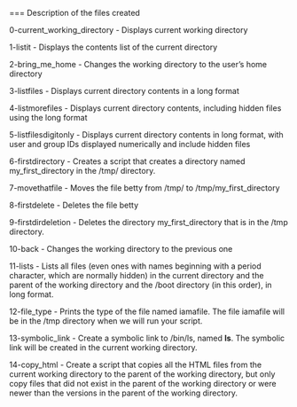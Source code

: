 === Description of the files created

0-current_working_directory - Displays current working directory

1-listit - Displays the contents list of the current directory

2-bring_me_home - Changes the working directory to the user’s home directory

3-listfiles - Displays current directory contents in a long format

4-listmorefiles - Displays current directory contents, including hidden files using the long format

5-listfilesdigitonly - Displays current directory contents in long format, with user and group IDs displayed numerically and include hidden files

6-firstdirectory - Creates a script that creates a directory named my_first_directory in the /tmp/ directory.

7-movethatfile - Moves the file betty from /tmp/ to /tmp/my_first_directory

8-firstdelete - Deletes the file betty

9-firstdirdeletion - Deletes the directory my_first_directory that is in the /tmp directory.

10-back - Changes the working directory to the previous one

11-lists - Lists all files (even ones with names beginning with a period character, which are normally hidden) in the current directory and the parent of the working directory and the /boot directory (in this order), in long format.

12-file_type - Prints the type of the file named iamafile. The file iamafile will be in the /tmp directory when we will run your script.

13-symbolic_link - Create a symbolic link to /bin/ls, named __ls__. The symbolic link will be created in the current working directory.

14-copy_html - Create a script that copies all the HTML files from the current working directory to the parent of the working directory, but only copy files that did not exist in the parent of the working directory or were newer than the versions in the parent of the working directory.
